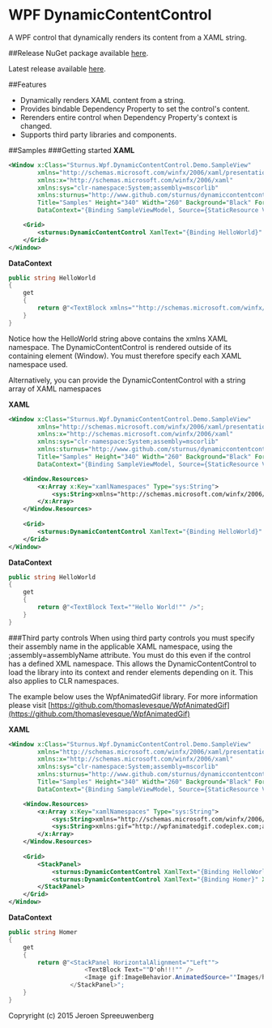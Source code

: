 # WPF DynamicContentControl
A WPF control that dynamically renders its content from a XAML string.

##Release
NuGet package available [here](https://www.nuget.org/packages/Sturnus.Wpf.DynamicContentControl).

Latest release available [here](https://github.com/Sturnus/DynamicContentControl/releases).

##Features
* Dynamically renders XAML content from a string.
* Provides bindable Dependency Property to set the control's content.
* Rerenders entire control when Dependency Property's context is changed. 
* Supports third party libraries and components.

##Samples
###Getting started
**XAML**
```xml
<Window x:Class="Sturnus.Wpf.DynamicContentControl.Demo.SampleView"
        xmlns="http://schemas.microsoft.com/winfx/2006/xaml/presentation"
        xmlns:x="http://schemas.microsoft.com/winfx/2006/xaml"
        xmlns:sys="clr-namespace:System;assembly=mscorlib"
        xmlns:sturnus="http://www.github.com/sturnus/dynamiccontentcontrol"
        Title="Samples" Height="340" Width="260" Background="Black" Foreground="White"
        DataContext="{Binding SampleViewModel, Source={StaticResource ViewModelLocator}}">

    <Grid>
        <sturnus:DynamicContentControl XamlText="{Binding HelloWorld}" Margin="5"/>
    </Grid>
</Window>
```

**DataContext**
```c#
public string HelloWorld
{
    get
    {
        return @"<TextBlock xmlns=""http://schemas.microsoft.com/winfx/2006/xaml/presentation"" Text=""Hello World!"" />";
    }
}
```

Notice how the HelloWorld string above contains the xmlns XAML namespace. The DynamicContentControl is rendered outside of its containing element (Window). You must therefore specify each XAML namespace used.

Alternatively, you can provide the DynamicContentControl with a string array of XAML namespaces

**XAML**
```xml
<Window x:Class="Sturnus.Wpf.DynamicContentControl.Demo.SampleView"
        xmlns="http://schemas.microsoft.com/winfx/2006/xaml/presentation"
        xmlns:x="http://schemas.microsoft.com/winfx/2006/xaml"
        xmlns:sys="clr-namespace:System;assembly=mscorlib"
        xmlns:sturnus="http://www.github.com/sturnus/dynamiccontentcontrol"
        Title="Samples" Height="340" Width="260" Background="Black" Foreground="White"
        DataContext="{Binding SampleViewModel, Source={StaticResource ViewModelLocator}}">

    <Window.Resources>
        <x:Array x:Key="xamlNamespaces" Type="sys:String">
            <sys:String>xmlns="http://schemas.microsoft.com/winfx/2006/xaml/presentation"</sys:String>
        </x:Array>
    </Window.Resources>
    
    <Grid>
        <sturnus:DynamicContentControl XamlText="{Binding HelloWorld}" XamlNamespaces="{StaticResource xamlNamespaces}" Margin="5"/>
    </Grid>
</Window>
```

**DataContext**
```c#
public string HelloWorld
{
    get
    {
        return @"<TextBlock Text=""Hello World!"" />";
    }
}
```

###Third party controls
When using third party controls you must specify their assembly name in the applicable XAML namespace, using the ;assembly=assemblyName attribute. You must do this even if the control has a defined XML namespace. This allows the DynamicContentControl to load the library into its context and render elements depending on it. This also applies to CLR namespaces.

The example below uses the WpfAnimatedGif library. For more information please visit [https://github.com/thomaslevesque/WpfAnimatedGif](https://github.com/thomaslevesque/WpfAnimatedGif)

**XAML**
```xml
<Window x:Class="Sturnus.Wpf.DynamicContentControl.Demo.SampleView"
        xmlns="http://schemas.microsoft.com/winfx/2006/xaml/presentation"
        xmlns:x="http://schemas.microsoft.com/winfx/2006/xaml"
        xmlns:sys="clr-namespace:System;assembly=mscorlib"
        xmlns:sturnus="http://www.github.com/sturnus/dynamiccontentcontrol"
        Title="Samples" Height="340" Width="260" Background="Black" Foreground="White"
        DataContext="{Binding SampleViewModel, Source={StaticResource ViewModelLocator}}">

    <Window.Resources>
        <x:Array x:Key="xamlNamespaces" Type="sys:String">
            <sys:String>xmlns="http://schemas.microsoft.com/winfx/2006/xaml/presentation"</sys:String>
            <sys:String>xmlns:gif="http://wpfanimatedgif.codeplex.com;assembly=WpfAnimatedGif"</sys:String>
        </x:Array>
    </Window.Resources>
    
    <Grid>
        <StackPanel>
            <sturnus:DynamicContentControl XamlText="{Binding HelloWorld}" XamlNamespaces="{StaticResource xamlNamespaces}" Margin="5"/>
            <sturnus:DynamicContentControl XamlText="{Binding Homer}" XamlNamespaces="{StaticResource xamlNamespaces}" Margin="5"/>
        </StackPanel>
    </Grid>
</Window>
```

**DataContext**
```c#
public string Homer
{
    get
    {
        return @"<StackPanel HorizontalAlignment=""Left"">
                     <TextBlock Text=""D'oh!!!"" />
                     <Image gif:ImageBehavior.AnimatedSource=""Images/homer.gif"" gif:ImageBehavior.AnimateInDesignMode=""True"" Width=""250"" Height=""250"" />
                 </StackPanel>";
    }
}
```

Copryright (c) 2015 Jeroen Spreeuwenberg
